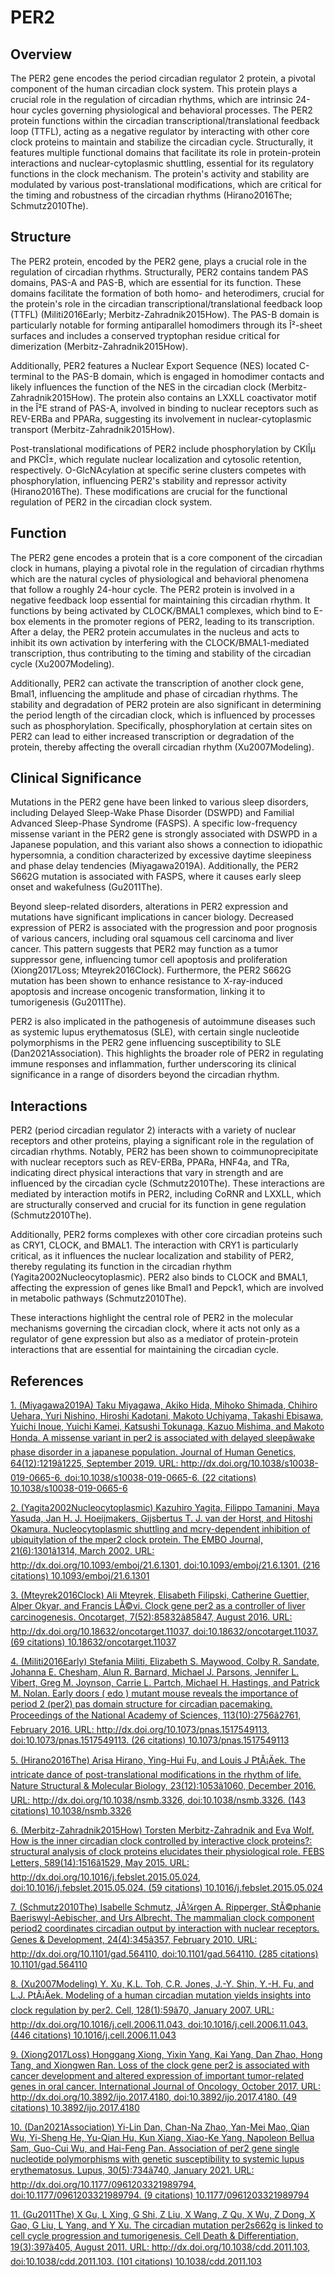 # PER2

## Overview
The PER2 gene encodes the period circadian regulator 2 protein, a pivotal component of the human circadian clock system. This protein plays a crucial role in the regulation of circadian rhythms, which are intrinsic 24-hour cycles governing physiological and behavioral processes. The PER2 protein functions within the circadian transcriptional/translational feedback loop (TTFL), acting as a negative regulator by interacting with other core clock proteins to maintain and stabilize the circadian cycle. Structurally, it features multiple functional domains that facilitate its role in protein-protein interactions and nuclear-cytoplasmic shuttling, essential for its regulatory functions in the clock mechanism. The protein's activity and stability are modulated by various post-translational modifications, which are critical for the timing and robustness of the circadian rhythms (Hirano2016The; Schmutz2010The).

## Structure
The PER2 protein, encoded by the PER2 gene, plays a crucial role in the regulation of circadian rhythms. Structurally, PER2 contains tandem PAS domains, PAS-A and PAS-B, which are essential for its function. These domains facilitate the formation of both homo- and heterodimers, crucial for the protein's role in the circadian transcriptional/translational feedback loop (TTFL) (Militi2016Early; Merbitz-Zahradnik2015How). The PAS-B domain is particularly notable for forming antiparallel homodimers through its Î²-sheet surfaces and includes a conserved tryptophan residue critical for dimerization (Merbitz-Zahradnik2015How).

Additionally, PER2 features a Nuclear Export Sequence (NES) located C-terminal to the PAS-B domain, which is engaged in homodimer contacts and likely influences the function of the NES in the circadian clock (Merbitz-Zahradnik2015How). The protein also contains an LXXLL coactivator motif in the Î²E strand of PAS-A, involved in binding to nuclear receptors such as REV-ERBa and PPARa, suggesting its involvement in nuclear-cytoplasmic transport (Merbitz-Zahradnik2015How).

Post-translational modifications of PER2 include phosphorylation by CKIÎµ and PKCÎ±, which regulate nuclear localization and cytosolic retention, respectively. O-GlcNAcylation at specific serine clusters competes with phosphorylation, influencing PER2's stability and repressor activity (Hirano2016The). These modifications are crucial for the functional regulation of PER2 in the circadian clock system.

## Function
The PER2 gene encodes a protein that is a core component of the circadian clock in humans, playing a pivotal role in the regulation of circadian rhythms which are the natural cycles of physiological and behavioral phenomena that follow a roughly 24-hour cycle. The PER2 protein is involved in a negative feedback loop essential for maintaining this circadian rhythm. It functions by being activated by CLOCK/BMAL1 complexes, which bind to E-box elements in the promoter regions of PER2, leading to its transcription. After a delay, the PER2 protein accumulates in the nucleus and acts to inhibit its own activation by interfering with the CLOCK/BMAL1-mediated transcription, thus contributing to the timing and stability of the circadian cycle (Xu2007Modeling).

Additionally, PER2 can activate the transcription of another clock gene, Bmal1, influencing the amplitude and phase of circadian rhythms. The stability and degradation of PER2 protein are also significant in determining the period length of the circadian clock, which is influenced by processes such as phosphorylation. Specifically, phosphorylation at certain sites on PER2 can lead to either increased transcription or degradation of the protein, thereby affecting the overall circadian rhythm (Xu2007Modeling).

## Clinical Significance
Mutations in the PER2 gene have been linked to various sleep disorders, including Delayed Sleep-Wake Phase Disorder (DSWPD) and Familial Advanced Sleep-Phase Syndrome (FASPS). A specific low-frequency missense variant in the PER2 gene is strongly associated with DSWPD in a Japanese population, and this variant also shows a connection to idiopathic hypersomnia, a condition characterized by excessive daytime sleepiness and phase delay tendencies (Miyagawa2019A). Additionally, the PER2 S662G mutation is associated with FASPS, where it causes early sleep onset and wakefulness (Gu2011The).

Beyond sleep-related disorders, alterations in PER2 expression and mutations have significant implications in cancer biology. Decreased expression of PER2 is associated with the progression and poor prognosis of various cancers, including oral squamous cell carcinoma and liver cancer. This pattern suggests that PER2 may function as a tumor suppressor gene, influencing tumor cell apoptosis and proliferation (Xiong2017Loss; Mteyrek2016Clock). Furthermore, the PER2 S662G mutation has been shown to enhance resistance to X-ray-induced apoptosis and increase oncogenic transformation, linking it to tumorigenesis (Gu2011The).

PER2 is also implicated in the pathogenesis of autoimmune diseases such as systemic lupus erythematosus (SLE), with certain single nucleotide polymorphisms in the PER2 gene influencing susceptibility to SLE (Dan2021Association). This highlights the broader role of PER2 in regulating immune responses and inflammation, further underscoring its clinical significance in a range of disorders beyond the circadian rhythm.

## Interactions
PER2 (period circadian regulator 2) interacts with a variety of nuclear receptors and other proteins, playing a significant role in the regulation of circadian rhythms. Notably, PER2 has been shown to coimmunoprecipitate with nuclear receptors such as REV-ERBa, PPARa, HNF4a, and TRa, indicating direct physical interactions that vary in strength and are influenced by the circadian cycle (Schmutz2010The). These interactions are mediated by interaction motifs in PER2, including CoRNR and LXXLL, which are structurally conserved and crucial for its function in gene regulation (Schmutz2010The).

Additionally, PER2 forms complexes with other core circadian proteins such as CRY1, CLOCK, and BMAL1. The interaction with CRY1 is particularly critical, as it influences the nuclear localization and stability of PER2, thereby regulating its function in the circadian rhythm (Yagita2002Nucleocytoplasmic). PER2 also binds to CLOCK and BMAL1, affecting the expression of genes like Bmal1 and Pepck1, which are involved in metabolic pathways (Schmutz2010The).

These interactions highlight the central role of PER2 in the molecular mechanisms governing the circadian clock, where it acts not only as a regulator of gene expression but also as a mediator of protein-protein interactions that are essential for maintaining the circadian cycle.


## References


[1. (Miyagawa2019A) Taku Miyagawa, Akiko Hida, Mihoko Shimada, Chihiro Uehara, Yuri Nishino, Hiroshi Kadotani, Makoto Uchiyama, Takashi Ebisawa, Yuichi Inoue, Yuichi Kamei, Katsushi Tokunaga, Kazuo Mishima, and Makoto Honda. A missense variant in per2 is associated with delayed sleepâwake phase disorder in a japanese population. Journal of Human Genetics, 64(12):1219â1225, September 2019. URL: http://dx.doi.org/10.1038/s10038-019-0665-6, doi:10.1038/s10038-019-0665-6. (22 citations) 10.1038/s10038-019-0665-6](https://doi.org/10.1038/s10038-019-0665-6)

[2. (Yagita2002Nucleocytoplasmic) Kazuhiro Yagita, Filippo Tamanini, Maya Yasuda, Jan H. J. Hoeijmakers, Gijsbertus T. J. van der Horst, and Hitoshi Okamura. Nucleocytoplasmic shuttling and mcry-dependent inhibition of ubiquitylation of the mper2 clock protein. The EMBO Journal, 21(6):1301â1314, March 2002. URL: http://dx.doi.org/10.1093/emboj/21.6.1301, doi:10.1093/emboj/21.6.1301. (216 citations) 10.1093/emboj/21.6.1301](https://doi.org/10.1093/emboj/21.6.1301)

[3. (Mteyrek2016Clock) Ali Mteyrek, Elisabeth Filipski, Catherine Guettier, Alper Okyar, and Francis LÃ©vi. Clock gene per2 as a controller of liver carcinogenesis. Oncotarget, 7(52):85832â85847, August 2016. URL: http://dx.doi.org/10.18632/oncotarget.11037, doi:10.18632/oncotarget.11037. (69 citations) 10.18632/oncotarget.11037](https://doi.org/10.18632/oncotarget.11037)

[4. (Militi2016Early) Stefania Militi, Elizabeth S. Maywood, Colby R. Sandate, Johanna E. Chesham, Alun R. Barnard, Michael J. Parsons, Jennifer L. Vibert, Greg M. Joynson, Carrie L. Partch, Michael H. Hastings, and Patrick M. Nolan. Early doors ( edo ) mutant mouse reveals the importance of period 2 (per2) pas domain structure for circadian pacemaking. Proceedings of the National Academy of Sciences, 113(10):2756â2761, February 2016. URL: http://dx.doi.org/10.1073/pnas.1517549113, doi:10.1073/pnas.1517549113. (26 citations) 10.1073/pnas.1517549113](https://doi.org/10.1073/pnas.1517549113)

[5. (Hirano2016The) Arisa Hirano, Ying-Hui Fu, and Louis J PtÃ¡Äek. The intricate dance of post-translational modifications in the rhythm of life. Nature Structural &amp; Molecular Biology, 23(12):1053â1060, December 2016. URL: http://dx.doi.org/10.1038/nsmb.3326, doi:10.1038/nsmb.3326. (143 citations) 10.1038/nsmb.3326](https://doi.org/10.1038/nsmb.3326)

[6. (Merbitz-Zahradnik2015How) Torsten Merbitz-Zahradnik and Eva Wolf. How is the inner circadian clock controlled by interactive clock proteins?: structural analysis of clock proteins elucidates their physiological role. FEBS Letters, 589(14):1516â1529, May 2015. URL: http://dx.doi.org/10.1016/j.febslet.2015.05.024, doi:10.1016/j.febslet.2015.05.024. (59 citations) 10.1016/j.febslet.2015.05.024](https://doi.org/10.1016/j.febslet.2015.05.024)

[7. (Schmutz2010The) Isabelle Schmutz, JÃ¼rgen A. Ripperger, StÃ©phanie Baeriswyl-Aebischer, and Urs Albrecht. The mammalian clock component period2 coordinates circadian output by interaction with nuclear receptors. Genes &amp; Development, 24(4):345â357, February 2010. URL: http://dx.doi.org/10.1101/gad.564110, doi:10.1101/gad.564110. (285 citations) 10.1101/gad.564110](https://doi.org/10.1101/gad.564110)

[8. (Xu2007Modeling) Y. Xu, K.L. Toh, C.R. Jones, J.-Y. Shin, Y.-H. Fu, and L.J. PtÃ¡Äek. Modeling of a human circadian mutation yields insights into clock regulation by per2. Cell, 128(1):59â70, January 2007. URL: http://dx.doi.org/10.1016/j.cell.2006.11.043, doi:10.1016/j.cell.2006.11.043. (446 citations) 10.1016/j.cell.2006.11.043](https://doi.org/10.1016/j.cell.2006.11.043)

[9. (Xiong2017Loss) Honggang Xiong, Yixin Yang, Kai Yang, Dan Zhao, Hong Tang, and Xiongwen Ran. Loss of the clock gene per2 is associated with cancer development and altered expression of important tumor-related genes in oral cancer. International Journal of Oncology, October 2017. URL: http://dx.doi.org/10.3892/ijo.2017.4180, doi:10.3892/ijo.2017.4180. (49 citations) 10.3892/ijo.2017.4180](https://doi.org/10.3892/ijo.2017.4180)

[10. (Dan2021Association) Yi-Lin Dan, Chan-Na Zhao, Yan-Mei Mao, Qian Wu, Yi-Sheng He, Yu-Qian Hu, Kun Xiang, Xiao-Ke Yang, Napoleon Bellua Sam, Guo-Cui Wu, and Hai-Feng Pan. Association of per2 gene single nucleotide polymorphisms with genetic susceptibility to systemic lupus erythematosus. Lupus, 30(5):734â740, January 2021. URL: http://dx.doi.org/10.1177/0961203321989794, doi:10.1177/0961203321989794. (9 citations) 10.1177/0961203321989794](https://doi.org/10.1177/0961203321989794)

[11. (Gu2011The) X Gu, L Xing, G Shi, Z Liu, X Wang, Z Qu, X Wu, Z Dong, X Gao, G Liu, L Yang, and Y Xu. The circadian mutation per2s662g is linked to cell cycle progression and tumorigenesis. Cell Death &amp; Differentiation, 19(3):397â405, August 2011. URL: http://dx.doi.org/10.1038/cdd.2011.103, doi:10.1038/cdd.2011.103. (101 citations) 10.1038/cdd.2011.103](https://doi.org/10.1038/cdd.2011.103)